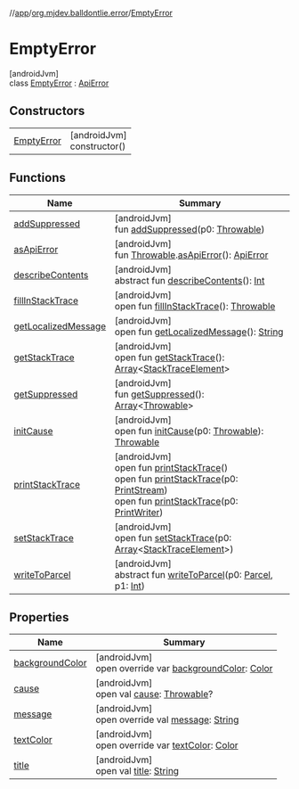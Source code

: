 //[app](../../../index.md)/[org.mjdev.balldontlie.error](../index.md)/[EmptyError](index.md)

# EmptyError

[androidJvm]\
class [EmptyError](index.md) : [ApiError](../-api-error/index.md)

## Constructors

| | |
|---|---|
| [EmptyError](-empty-error.md) | [androidJvm]<br>constructor() |

## Functions

| Name | Summary |
|---|---|
| [addSuppressed](../-info/index.md#282858770%2FFunctions%2F-912451524) | [androidJvm]<br>fun [addSuppressed](../-info/index.md#282858770%2FFunctions%2F-912451524)(p0: [Throwable](https://kotlinlang.org/api/latest/jvm/stdlib/kotlin/-throwable/index.html)) |
| [asApiError](../-api-error/-companion/as-api-error.md) | [androidJvm]<br>fun [Throwable](https://kotlinlang.org/api/latest/jvm/stdlib/kotlin/-throwable/index.html).[asApiError](../-api-error/-companion/as-api-error.md)(): [ApiError](../-api-error/index.md) |
| [describeContents](../-info/index.md#-1578325224%2FFunctions%2F-912451524) | [androidJvm]<br>abstract fun [describeContents](../-info/index.md#-1578325224%2FFunctions%2F-912451524)(): [Int](https://kotlinlang.org/api/latest/jvm/stdlib/kotlin/-int/index.html) |
| [fillInStackTrace](../-info/index.md#-1102069925%2FFunctions%2F-912451524) | [androidJvm]<br>open fun [fillInStackTrace](../-info/index.md#-1102069925%2FFunctions%2F-912451524)(): [Throwable](https://kotlinlang.org/api/latest/jvm/stdlib/kotlin/-throwable/index.html) |
| [getLocalizedMessage](../-info/index.md#1043865560%2FFunctions%2F-912451524) | [androidJvm]<br>open fun [getLocalizedMessage](../-info/index.md#1043865560%2FFunctions%2F-912451524)(): [String](https://kotlinlang.org/api/latest/jvm/stdlib/kotlin/-string/index.html) |
| [getStackTrace](../-info/index.md#2050903719%2FFunctions%2F-912451524) | [androidJvm]<br>open fun [getStackTrace](../-info/index.md#2050903719%2FFunctions%2F-912451524)(): [Array](https://kotlinlang.org/api/latest/jvm/stdlib/kotlin/-array/index.html)&lt;[StackTraceElement](https://developer.android.com/reference/kotlin/java/lang/StackTraceElement.html)&gt; |
| [getSuppressed](../-info/index.md#672492560%2FFunctions%2F-912451524) | [androidJvm]<br>fun [getSuppressed](../-info/index.md#672492560%2FFunctions%2F-912451524)(): [Array](https://kotlinlang.org/api/latest/jvm/stdlib/kotlin/-array/index.html)&lt;[Throwable](https://kotlinlang.org/api/latest/jvm/stdlib/kotlin/-throwable/index.html)&gt; |
| [initCause](../-info/index.md#-418225042%2FFunctions%2F-912451524) | [androidJvm]<br>open fun [initCause](../-info/index.md#-418225042%2FFunctions%2F-912451524)(p0: [Throwable](https://kotlinlang.org/api/latest/jvm/stdlib/kotlin/-throwable/index.html)): [Throwable](https://kotlinlang.org/api/latest/jvm/stdlib/kotlin/-throwable/index.html) |
| [printStackTrace](../-info/index.md#-1769529168%2FFunctions%2F-912451524) | [androidJvm]<br>open fun [printStackTrace](../-info/index.md#-1769529168%2FFunctions%2F-912451524)()<br>open fun [printStackTrace](../-info/index.md#1841853697%2FFunctions%2F-912451524)(p0: [PrintStream](https://developer.android.com/reference/kotlin/java/io/PrintStream.html))<br>open fun [printStackTrace](../-info/index.md#1175535278%2FFunctions%2F-912451524)(p0: [PrintWriter](https://developer.android.com/reference/kotlin/java/io/PrintWriter.html)) |
| [setStackTrace](../-info/index.md#2135801318%2FFunctions%2F-912451524) | [androidJvm]<br>open fun [setStackTrace](../-info/index.md#2135801318%2FFunctions%2F-912451524)(p0: [Array](https://kotlinlang.org/api/latest/jvm/stdlib/kotlin/-array/index.html)&lt;[StackTraceElement](https://developer.android.com/reference/kotlin/java/lang/StackTraceElement.html)&gt;) |
| [writeToParcel](../-info/index.md#-1754457655%2FFunctions%2F-912451524) | [androidJvm]<br>abstract fun [writeToParcel](../-info/index.md#-1754457655%2FFunctions%2F-912451524)(p0: [Parcel](https://developer.android.com/reference/kotlin/android/os/Parcel.html), p1: [Int](https://kotlinlang.org/api/latest/jvm/stdlib/kotlin/-int/index.html)) |

## Properties

| Name | Summary |
|---|---|
| [backgroundColor](background-color.md) | [androidJvm]<br>open override var [backgroundColor](background-color.md): [Color](https://developer.android.com/reference/kotlin/androidx/compose/ui/graphics/Color.html) |
| [cause](../-info/index.md#-654012527%2FProperties%2F-912451524) | [androidJvm]<br>open val [cause](../-info/index.md#-654012527%2FProperties%2F-912451524): [Throwable](https://kotlinlang.org/api/latest/jvm/stdlib/kotlin/-throwable/index.html)? |
| [message](../-api-error/message.md) | [androidJvm]<br>open override val [message](../-api-error/message.md): [String](https://kotlinlang.org/api/latest/jvm/stdlib/kotlin/-string/index.html) |
| [textColor](text-color.md) | [androidJvm]<br>open override var [textColor](text-color.md): [Color](https://developer.android.com/reference/kotlin/androidx/compose/ui/graphics/Color.html) |
| [title](../-api-error/title.md) | [androidJvm]<br>open val [title](../-api-error/title.md): [String](https://kotlinlang.org/api/latest/jvm/stdlib/kotlin/-string/index.html) |
